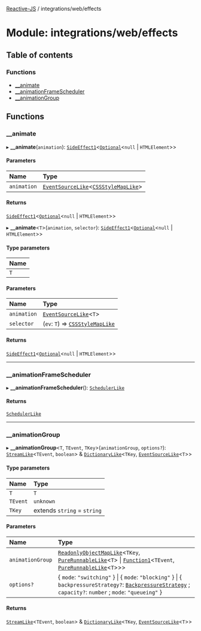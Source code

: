 [Reactive-JS](../README.md) / integrations/web/effects

# Module: integrations/web/effects

## Table of contents

### Functions

- [\_\_animate](integrations_web_effects.md#__animate)
- [\_\_animationFrameScheduler](integrations_web_effects.md#__animationframescheduler)
- [\_\_animationGroup](integrations_web_effects.md#__animationgroup)

## Functions

### \_\_animate

▸ **__animate**(`animation`): [`SideEffect1`](functions.md#sideeffect1)\<[`Optional`](functions.md#optional)\<``null`` \| `HTMLElement`\>\>

#### Parameters

| Name | Type |
| :------ | :------ |
| `animation` | [`EventSourceLike`](../interfaces/events.EventSourceLike.md)\<[`CSSStyleMapLike`](../interfaces/integrations_web.CSSStyleMapLike.md)\> |

#### Returns

[`SideEffect1`](functions.md#sideeffect1)\<[`Optional`](functions.md#optional)\<``null`` \| `HTMLElement`\>\>

▸ **__animate**\<`T`\>(`animation`, `selector`): [`SideEffect1`](functions.md#sideeffect1)\<[`Optional`](functions.md#optional)\<``null`` \| `HTMLElement`\>\>

#### Type parameters

| Name |
| :------ |
| `T` |

#### Parameters

| Name | Type |
| :------ | :------ |
| `animation` | [`EventSourceLike`](../interfaces/events.EventSourceLike.md)\<`T`\> |
| `selector` | (`ev`: `T`) => [`CSSStyleMapLike`](../interfaces/integrations_web.CSSStyleMapLike.md) |

#### Returns

[`SideEffect1`](functions.md#sideeffect1)\<[`Optional`](functions.md#optional)\<``null`` \| `HTMLElement`\>\>

___

### \_\_animationFrameScheduler

▸ **__animationFrameScheduler**(): [`SchedulerLike`](../interfaces/concurrent.SchedulerLike.md)

#### Returns

[`SchedulerLike`](../interfaces/concurrent.SchedulerLike.md)

___

### \_\_animationGroup

▸ **__animationGroup**\<`T`, `TEvent`, `TKey`\>(`animationGroup`, `options?`): [`StreamLike`](../interfaces/concurrent.StreamLike.md)\<`TEvent`, `boolean`\> & [`DictionaryLike`](../interfaces/collections.DictionaryLike.md)\<`TKey`, [`EventSourceLike`](../interfaces/events.EventSourceLike.md)\<`T`\>\>

#### Type parameters

| Name | Type |
| :------ | :------ |
| `T` | `T` |
| `TEvent` | `unknown` |
| `TKey` | extends `string` = `string` |

#### Parameters

| Name | Type |
| :------ | :------ |
| `animationGroup` | [`ReadonlyObjectMapLike`](collections.md#readonlyobjectmaplike)\<`TKey`, [`PureRunnableLike`](../interfaces/concurrent.PureRunnableLike.md)\<`T`\> \| [`Function1`](functions.md#function1)\<`TEvent`, [`PureRunnableLike`](../interfaces/concurrent.PureRunnableLike.md)\<`T`\>\>\> |
| `options?` | \{ `mode`: ``"switching"``  } \| \{ `mode`: ``"blocking"``  } \| \{ `backpressureStrategy?`: [`BackpressureStrategy`](utils.md#backpressurestrategy) ; `capacity?`: `number` ; `mode`: ``"queueing"``  } |

#### Returns

[`StreamLike`](../interfaces/concurrent.StreamLike.md)\<`TEvent`, `boolean`\> & [`DictionaryLike`](../interfaces/collections.DictionaryLike.md)\<`TKey`, [`EventSourceLike`](../interfaces/events.EventSourceLike.md)\<`T`\>\>
